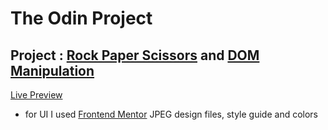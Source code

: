 # **The Odin Project**

## Project : [Rock Paper Scissors](https://www.theodinproject.com/paths/foundations/courses/foundations/lessons/rock-paper-scissors) and [DOM Manipulation](https://www.theodinproject.com/paths/foundations/courses/foundations/lessons/dom-manipulation#practice)

[Live Preview](https://vsilagy.github.io/rock-paper-scissors/)

- for UI I used [Frontend Mentor](https://www.frontendmentor.io/challenges/rock-paper-scissors-game-pTgwgvgH) JPEG design files, style guide and colors
